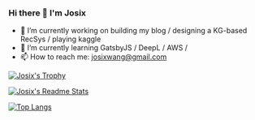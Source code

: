 ### Hi there 👋 I'm Josix
- 🔭 I’m currently working on building my blog / designing a KG-based RecSys / playing kaggle
- 🌱 I’m currently learning GatsbyJS / DeepL / AWS / 
- 📫 How to reach me: josixwang@gmail.com

[![Josix's Trophy](https://github-profile-trophy.vercel.app/?username=josix)](https://github.com/ryo-ma/github-profile-trophy)

[![Josix's Readme Stats](https://github-readme-stats.vercel.app/api?username=josix&show_icons=true&theme=default&count_private=true&card_width=400)](https://github.com/anuraghazra/github-readme-stats)

[![Top Langs](https://github-readme-stats.vercel.app/api/top-langs/?username=josix&layout=compact&theme=default&card_width=400)](https://github.com/anuraghazra/github-readme-stats)
<!--
**josix/josix** is a ✨ _special_ ✨ repository because its `README.md` (this file) appears on your GitHub profile.
Here are some ideas to get you started:

- 🔭 I’m currently working on ...
- 🌱 I’m currently learning ...
- 👯 I’m looking to collaborate on ...
- 🤔 I’m looking for help with ...
- 💬 Ask me about ...
- 📫 How to reach me: ...
- 😄 Pronouns: ...
- ⚡ Fun fact: ...
-->
